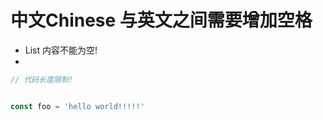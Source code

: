 # 中文Chinese 与英文之间需要增加空格





- List 内容不能为空!
-





```javascript
// 代码长度限制!


const foo = 'hello world!!!!!'
```